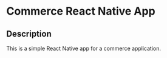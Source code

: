 # Commerce React Native App

## Description

This is a simple React Native app for a commerce application.
